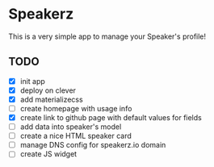 # Speakerz

This is a very simple app to manage your Speaker's profile!

## TODO

- [x] init app
- [x] deploy on clever
- [x] add materializecss
- [ ] create homepage with usage info
- [x] create link to github page with default values for fields
- [ ] add data into speaker's model
- [ ] create a nice HTML speaker card
- [ ] manage DNS config for speakerz.io domain
- [ ] create JS widget
